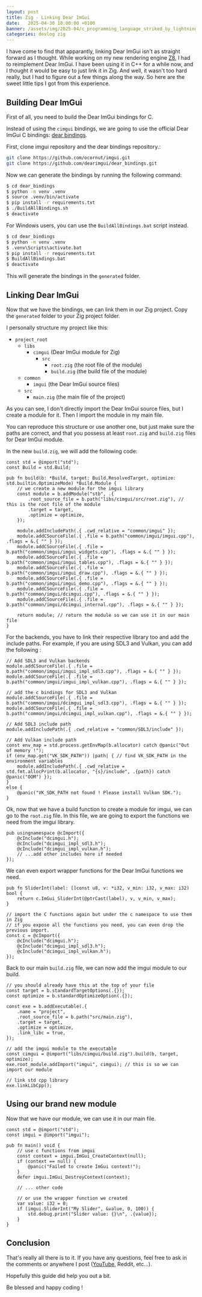```yaml
---
layout: post
title: Zig - Linking Dear ImGui
date:   2025-04-30 10:00:00 +0100
banner: /assets/img/2025-04/c_programming_language_striked_by_lightning.png
categories: devlog zig
---
```


I have come to find that apparantly, linking Dear ImGui isn't as straight forward as I thought.
While working on my new rendering engine [Z8](https://github.com/MrScriptX/z8), I had to reimplement Dear ImGui.
I have been using it in C++ for a while now, and I thought it would be easy to just link it in Zig.
And well, it wasn't too hard really, but I had to figure out a few things along the way.
So here are the sweet little tips I got from this experience.

## Building Dear ImGui

First of all, you need to build the Dear ImGui bindings for C.

Instead of using the `cimgui` bindings, we are going to use the official Dear ImGui C bindings: [dear bindings](https://github.com/dearimgui/dear_bindings).

First, clone imgui repository and the dear bindings repository.:

```bash
git clone https://github.com/ocornut/imgui.git
git clone https://github.com/dearimgui/dear_bindings.git
```

Now we can generate the bindings by running the following command:

```bash
$ cd dear_bindings
$ python -m venv .venv
$ source .venv/bin/activate
$ pip install -r requirements.txt
$ ./BuildAllBindings.sh
$ deactivate
```

For Windows users, you can use the `BuildAllBindings.bat` script instead.

```bat
$ cd dear_bindings
$ python -m venv .venv
$ .venv\Scripts\activate.bat
$ pip install -r requirements.txt
$ BuildAllBindings.bat
$ deactivate
```

This will generate the bindings in the `generated` folder.

## Linking Dear ImGui

Now that we have the bindings, we can link them in our Zig project.
Copy the `generated` folder to your Zig project folder.

I personally structure my project like this:

- `project_root`
  - `libs`
    - `cimgui` (Dear ImGui module for Zig)
      - `src`
        - `root.zig` (the root file of the module)
        - `build.zig` (the build file of the module)
  - `common`
    - `imgui` (the Dear ImGui source files)
  - `src`
    - `main.zig` (the main file of the project)

As you can see, I don't directly import the Dear ImGui source files, but I create a module for it.
Then I import the module in my main file.

You can reproduce this structure or use another one, but just make sure the paths are correct,
and that you possess at least `root.zig` and `build.zig` files for Dear ImGui module.

In the new `build.zig`, we will add the following code:

```zig
const std = @import("std");
const Build = std.Build;

pub fn build(b: *Build, target: Build.ResolvedTarget, optimize: std.builtin.OptimizeMode) *Build.Module {
    // we create a new module for the imgui library
    const module = b.addModule("stb", .{
        .root_source_file = b.path("libs/cimgui/src/root.zig"), // this is the root file of the module
        .target = target,
        .optimize = optimize,
    });

    module.addIncludePath(.{ .cwd_relative = "common/imgui" });
    module.addCSourceFile(.{ .file = b.path("common/imgui/imgui.cpp"), .flags = &.{ "" } });
    module.addCSourceFile(.{ .file = b.path("common/imgui/imgui_widgets.cpp"), .flags = &.{ "" } });
    module.addCSourceFile(.{ .file = b.path("common/imgui/imgui_tables.cpp"), .flags = &.{ "" } });
    module.addCSourceFile(.{ .file = b.path("common/imgui/imgui_draw.cpp"), .flags = &.{ "" } });
    module.addCSourceFile(.{ .file = b.path("common/imgui/imgui_demo.cpp"), .flags = &.{ "" } });
    module.addCSourceFile(.{ .file = b.path("common/imgui/dcimgui.cpp"), .flags = &.{ "" } });
    module.addCSourceFile(.{ .file = b.path("common/imgui/dcimgui_internal.cpp"), .flags = &.{ "" } });

    return module; // return the module so we can use it in our main file
}
```

For the backends, you have to link their respective library too and add the include paths.
For example, if you are using SDL3 and Vulkan, you can add the following :

```zig
// Add SDL3 and Vulkan backends
module.addCSourceFile(.{ .file = b.path("common/imgui/imgui_impl_sdl3.cpp"), .flags = &.{ "" } });
module.addCSourceFile(.{ .file = b.path("common/imgui/imgui_impl_vulkan.cpp"), .flags = &.{ "" } });

// add the c bindings for SDL3 and Vulkan
module.addCSourceFile(.{ .file = b.path("common/imgui/dcimgui_impl_sdl3.cpp"), .flags = &.{ "" } });
module.addCSourceFile(.{ .file = b.path("common/imgui/dcimgui_impl_vulkan.cpp"), .flags = &.{ "" } });

// Add SDL3 include path
module.addIncludePath(.{ .cwd_relative = "common/SDL3/include" });

// Add Vulkan include path
const env_map = std.process.getEnvMap(b.allocator) catch @panic("Out of memory !");
if (env_map.get("VK_SDK_PATH")) |path| { // find VK_SDK_PATH in the environment variables
    module.addIncludePath(.{ .cwd_relative = std.fmt.allocPrint(b.allocator, "{s}/include", .{path}) catch @panic("OOM") });
}
else {
    @panic("VK_SDK_PATH not found ! Please install Vulkan SDK.");
}
```

Ok, now that we have a build function to create a module for imgui, we can go to the `root.zig` file.
In this file, we are going to export the functions we need from the imgui library.

```zig
pub usingnamespace @cImport({
    @cInclude("dcimgui.h");
    @cInclude("dcimgui_impl_sdl3.h");
    @cInclude("dcimgui_impl_vulkan.h");
    // ...add other includes here if needed
});
```

We can even export wrapper functions for the Dear ImGui functions we need.
```zig
pub fn SliderInt(label: []const u8, v: *i32, v_min: i32, v_max: i32) bool {
    return c.ImGui_SliderInt(@ptrCast(label), v, v_min, v_max);
}

// import the C functions again but under the c namespace to use them in Zig
// if you expose all the functions you need, you can even drop the previous import.
const c = @cImport({
    @cInclude("dcimgui.h");
    @cInclude("dcimgui_impl_sdl3.h");
    @cInclude("dcimgui_impl_vulkan.h");
});
```

Back to our main `build.zig` file, we can now add the imgui module to our build.
```zig
// you should already have this at the top of your file
const target = b.standardTargetOptions(.{});
const optimize = b.standardOptimizeOption(.{});

const exe = b.addExecutable(.{
    .name = "project",
    .root_source_file = b.path("src/main.zig"),
    .target = target,
    .optimize = optimize,
    .link_libc = true,
});

// add the imgui module to the executable
const cimgui = @import("libs/cimgui/build.zig").build(b, target, optimize);
exe.root_module.addImport("imgui", cimgui); // this is so we can import our module

// link std cpp library
exe.linkLibCpp();
```

## Using our brand new module

Now that we have our module, we can use it in our main file.

```zig
const std = @import("std");
const imgui = @import("imgui");

pub fn main() void {
    // use c functions from imgui
    const context = imgui.ImGui_CreateContext(null);
    if (context == null) {
        @panic("Failed to create ImGui context!");
    }
    defer imgui.ImGui_DestroyContext(context);

    // ... other code

    // or use the wrapper function we created
    var value: i32 = 0;
    if (imgui.SliderInt("My Slider", &value, 0, 100)) {
        std.debug.print("Slider value: {}\n", .{value});
    }
}
```

## Conclusion

That's really all there is to it.
If you have any questions, feel free to ask in the comments or anywhere I post ([YouTube](https://www.youtube.com/@R3DC0DE), Reddit, etc...).

Hopefully this guide did help you out a bit.

Be blessed and happy coding !
